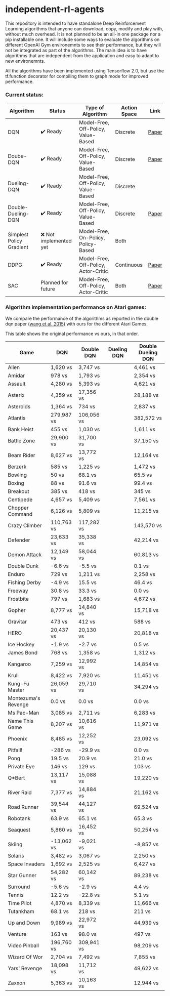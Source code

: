 # independent-rl-agents

This repository is intended to have standalone Deep Reinforcement Learning algorithms 
that anyone can download, copy, modify and play with, without much overhead. It is not 
planned to be an all-in one package nor a pip installable one. It will include some 
ways to evaluate the algorithms on different OpenAI Gym environemnts to see their 
performance, but they will not be integrated as part of the algorithms. The main idea 
is to have algorithms that are independent from the application and easy to adapt to 
new environemnts.

All the algorithms have been implemented using Tensorflow 2.0, but use the tf.function 
decorator for compiling them to graph mode for improved performance.

### Current status:
| Algorithm                | Status                            | Type of Algorithm                    | Action Space | Link |
|--------------------------|-----------------------------------|--------------------------------------|--------------|------------|
| DQN                      | :heavy_check_mark: Ready          | Model-Free, Off-Policy, Value-Based  | Discrete     | [Paper](https://www.cs.toronto.edu/~vmnih/docs/dqn.pdf) |
| Doube-DQN                | :heavy_check_mark: Ready          | Model-Free, Off-Policy, Value-Based  | Discrete     | [Paper](https://www.aaai.org/ocs/index.php/AAAI/AAAI16/paper/view/12389/11847) |
| Dueling-DQN              | :heavy_check_mark: Ready          | Model-Free, Off-Policy, Value-Based  | Discrete     |  |
| Double-Dueling-DQN       | :heavy_check_mark: Ready          | Model-Free, Off-Policy, Value-Based  | Discrete     | [Paper](https://arxiv.org/pdf/1511.06581.pdf) |
| Simplest Policy Gradient | :x: Not implemented yet           | Model-Free, On-Policy, Policy-Based  | Both         |  |
| DDPG                     | :heavy_check_mark: Ready          | Model-Free, Off-Policy, Actor-Critic | Continuous   | [Paper](https://arxiv.org/pdf/1509.02971.pdf) |
| SAC                      | Planned for future                | Model-Free, Off-Policy, Actor-Critic | Both         | [Paper](https://arxiv.org/pdf/1812.05905.pdf) |


### Algorithm implementation performance on Atari games:
We compare the performance of the algorithms as reported in the double dqn paper ([wang et al. 2015](https://arxiv.org/pdf/1511.06581.pdf)) with ours for the different Atari Games.

This table shows the original performance vs ours, in that order.

| Game                | DQN              | Double DQN      | Dueling DQN  | Double Dueling DQN |
|---------------------|------------------|-----------------|--------------|--------------------|
| Alien               | 1,620 vs         | 3,747 vs        |              | 4,461 vs           | 
| Amidar              | 978 vs           | 1,793 vs        |              | 2,354 vs           | 
| Assault             | 4,280 vs         | 5,393 vs        |              | 4,621 vs           | 
| Asterix             | 4,359 vs         | 17,356 vs       |              | 28,188 vs          |
| Asteroids           | 1,364 vs         | 734 vs          |              | 2,837 vs           |
| Atlantis            | 279,987 vs       | 106,056 vs      |              | 382,572 vs         |
| Bank Heist          | 455 vs           | 1,030 vs        |              | 1,611 vs           |
| Battle Zone         | 29,900 vs        | 31,700 vs       |              | 37,150 vs          | 
| Beam Rider          | 8,627 vs         | 13,772 vs       |              | 12,164 vs          | 
| Berzerk             | 585 vs           | 1,225 vs        |              | 1,472 vs           | 
| Bowling             | 50 vs            | 68.1 vs         |              | 65.5 vs            |
| Boxing              | 88 vs            | 91.6 vs         |              | 99.4 vs            |
| Breakout            | 385 vs           | 418 vs          |              | 345 vs             |
| Centipede           | 4,657 vs         | 5,409 vs        |              | 7,561 vs           |
| Chopper Command     | 6,126 vs         | 5,809 vs        |              | 11,215 vs          | 
| Crazy Climber       | 110,763 vs       | 117,282 vs      |              | 143,570 vs         | 
| Defender            | 23,633 vs        | 35,338 vs       |              | 42,214 vs          | 
| Demon Attack        | 12,149 vs        | 58,044 vs       |              | 60,813 vs          |
| Double Dunk         | -6.6 vs          | -5.5 vs         |              | 0.1 vs             |
| Enduro              | 729 vs           | 1,211 vs        |              | 2,258 vs           |
| Fishing Derby       | -4.9 vs          | 15.5 vs         |              | 46.4 vs            |
| Freeway             | 30.8 vs          | 33.3 vs         |              | 0.0 vs             | 
| Frostbite           | 797 vs           | 1,683 vs        |              | 4,672 vs           | 
| Gopher              | 8,777 vs         | 14,840 vs       |              | 15,718 vs          | 
| Gravitar            | 473 vs           | 412 vs          |              | 588 vs             |
| HERO                | 20,437 vs        | 20,130 vs       |              | 20,818 vs          |
| Ice Hockey          | -1.9 vs          | -2.7 vs         |              | 0.5 vs             |
| James Bond          | 768 vs           | 1,358 vs        |              | 1,312 vs           |
| Kangaroo            | 7,259 vs         | 12,992 vs       |              | 14,854 vs          | 
| Krull               | 8,422 vs         | 7,920 vs        |              | 11,451 vs          | 
| Kung-Fu Master      | 26,059 vs        | 29,710 vs       |              | 34,294 vs          | 
| Montezuma's Revenge | 0.0 vs           | 0.0 vs          |              | 0.0 vs             |
| Ms Pac-Man          | 3,085 vs         | 2,711 vs        |              | 6,283 vs           |
| Name This Game      | 8,207 vs         | 10,616 vs       |              | 11,971 vs          |
| Phoenix             | 8,485 vs         | 12,252 vs       |              | 23,092 vs          |
| Pitfall!            | -286 vs          | -29.9 vs        |              | 0.0 vs             | 
| Pong                | 19.5 vs          | 20.9 vs         |              | 21.0 vs            | 
| Private Eye         | 146 vs           | 129 vs          |              | 103 vs             | 
| Q*Bert              | 13,117 vs        | 15,088 vs       |              | 19,220 vs          |
| River Raid          | 7,377 vs         | 14,884 vs       |              | 21,162 vs          |
| Road Runner         | 39,544 vs        | 44,127 vs       |              | 69,524 vs          |
| Robotank            | 63.9 vs          | 65.1 vs         |              | 65.3 vs            |
| Seaquest            | 5,860 vs         | 16,452 vs       |              | 50,254 vs          | 
| Skiing              | -13,062 vs       | -9,021 vs       |              | -8,857 vs          | 
| Solaris             | 3,482 vs         | 3,067 vs        |              | 2,250 vs           | 
| Space Invaders      | 1,692 vs         | 2,525 vs        |              | 6,427 vs           |
| Star Gunner         | 54,282 vs        | 60,142 vs       |              | 89,238 vs          |
| Surround            | -5.6 vs          | -2.9 vs         |              | 4.4 vs             |
| Tennis              | 12.2 vs          | -22.8 vs        |              | 5.1 vs             |
| Time Pilot          | 4,870 vs         | 8,339 vs        |              | 11,666 vs          | 
| Tutankham           | 68.1 vs          | 218 vs          |              | 211 vs             | 
| Up and Down         | 9,989 vs         | 22,972 vs       |              | 44,939 vs          | 
| Venture             | 163 vs           | 98.0 vs         |              | 497 vs             |
| Video Pinball       | 196,760 vs       | 309,941 vs      |              | 98,209 vs          |
| Wizard Of Wor       | 2,704 vs         | 7,492 vs        |              | 7,855 vs           |
| Yars' Revenge       | 18,098 vs        | 11,712 vs       |              | 49,622 vs          |
| Zaxxon              | 5,363 vs         | 10,163 vs       |              | 12,944 vs          |
